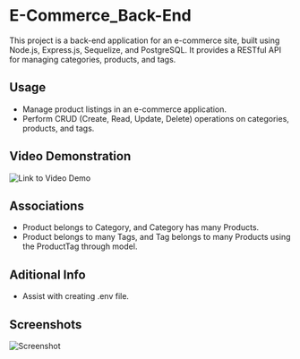 # E-Commerce_Back-End

This project is a back-end application for an e-commerce site, built using Node.js, Express.js, Sequelize, and PostgreSQL. It provides a RESTful API for managing categories, products, and tags.

## Usage

- Manage product listings in an e-commerce application.
- Perform CRUD (Create, Read, Update, Delete) operations on categories, products, and tags.

## Video Demonstration

![Link to Video Demo]()

## Associations

- Product belongs to Category, and Category has many Products.
- Product belongs to many Tags, and Tag belongs to many Products using the ProductTag through model.

## Aditional Info

- Assist with creating .env file.

## Screenshots

![Screenshot](image.png)
